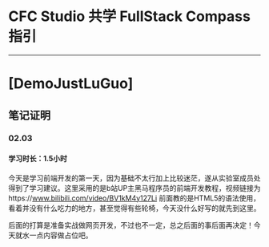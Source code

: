 # CFC Studio 共学 FullStack Compass 指引
---
# [DemoJustLuGuo]


## 笔记证明

<!-- Content_START -->

### 02.03

#### 学习时长：1.5小时

今天是学习前端开发的第一天，因为基础不太行加上比较迷茫，遂从实验室成员处得到了学习建议。这里采用的是b站UP主黑马程序员的前端开发教程，视频链接为https://www.bilibili.com/video/BV1kM4y127Li 前面教的是HTML5的语法使用，看着并没有什么吃力的地方，甚至觉得有些轮椅，今天没什么好写的就先到这里。

后面的打算是准备实战做网页开发，不过也不一定，总之后面的事后面再决定！今天就水一点内容做占位吧。

<!-- Content_END -->
